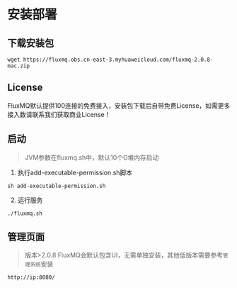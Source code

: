 # 安装部署

## 下载安装包
```shell
wget https://fluxmq.obs.cn-east-3.myhuaweicloud.com/fluxmq-2.0.8-mac.zip
```
## License
FluxMQ默认提供100连接的免费接入，安装包下载后自带免费License，如需更多接入数请联系我们获取商业License！

## 启动
> JVM参数在fluxmq.sh中，默认10个G堆内存启动
1. 执行add-executable-permission.sh脚本
```shell
sh add-executable-permission.sh
```
2. 运行服务

```shell
./fluxmq.sh
```

## 管理页面
> 版本>2.0.8 FluxMQ会默认包含UI，无需单独安装，其他低版本需要参考`管理系统`安装
```shell
http://ip:8080/
```